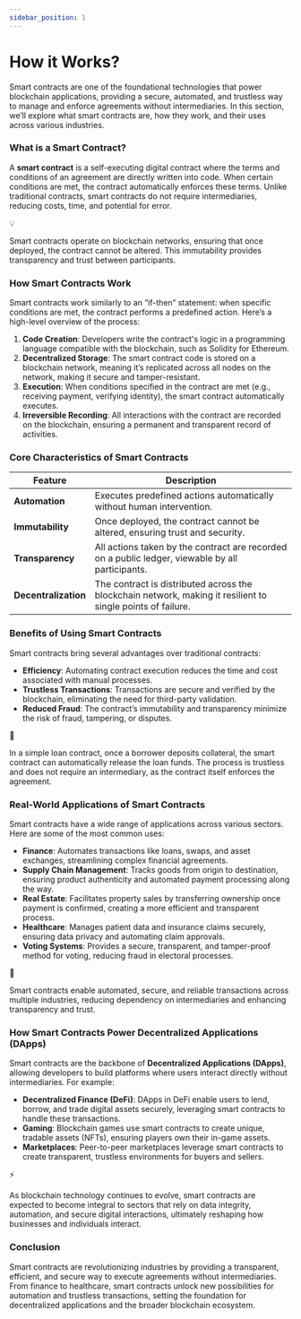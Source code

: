 ```yaml
---
sidebar_position: 1
---
```

# How it Works?
Smart contracts are one of the foundational technologies that power blockchain applications, providing a secure, automated, and trustless way to manage and enforce agreements without intermediaries. In this section, we’ll explore what smart contracts are, how they work, and their uses across various industries.

### **What is a Smart Contract?**

A **smart contract** is a self-executing digital contract where the terms and conditions of an agreement are directly written into code. When certain conditions are met, the contract automatically enforces these terms. Unlike traditional contracts, smart contracts do not require intermediaries, reducing costs, time, and potential for error.

<aside>
💡

Smart contracts operate on blockchain networks, ensuring that once deployed, the contract cannot be altered. This immutability provides transparency and trust between participants.

</aside>

### **How Smart Contracts Work**

Smart contracts work similarly to an “if-then” statement: when specific conditions are met, the contract performs a predefined action. Here’s a high-level overview of the process:

1. **Code Creation**: Developers write the contract's logic in a programming language compatible with the blockchain, such as Solidity for Ethereum.
2. **Decentralized Storage**: The smart contract code is stored on a blockchain network, meaning it’s replicated across all nodes on the network, making it secure and tamper-resistant.
3. **Execution**: When conditions specified in the contract are met (e.g., receiving payment, verifying identity), the smart contract automatically executes.
4. **Irreversible Recording**: All interactions with the contract are recorded on the blockchain, ensuring a permanent and transparent record of activities.

### **Core Characteristics of Smart Contracts**

| **Feature** | **Description** |
| --- | --- |
| **Automation** | Executes predefined actions automatically without human intervention. |
| **Immutability** | Once deployed, the contract cannot be altered, ensuring trust and security. |
| **Transparency** | All actions taken by the contract are recorded on a public ledger, viewable by all participants. |
| **Decentralization** | The contract is distributed across the blockchain network, making it resilient to single points of failure. |

### **Benefits of Using Smart Contracts**

Smart contracts bring several advantages over traditional contracts:

- **Efficiency**: Automating contract execution reduces the time and cost associated with manual processes.
- **Trustless Transactions**: Transactions are secure and verified by the blockchain, eliminating the need for third-party validation.
- **Reduced Fraud**: The contract’s immutability and transparency minimize the risk of fraud, tampering, or disputes.

<aside>
📘

In a simple loan contract, once a borrower deposits collateral, the smart contract can automatically release the loan funds. The process is trustless and does not require an intermediary, as the contract itself enforces the agreement.

</aside>

### **Real-World Applications of Smart Contracts**

Smart contracts have a wide range of applications across various sectors. Here are some of the most common uses:

- **Finance**: Automates transactions like loans, swaps, and asset exchanges, streamlining complex financial agreements.
- **Supply Chain Management**: Tracks goods from origin to destination, ensuring product authenticity and automated payment processing along the way.
- **Real Estate**: Facilitates property sales by transferring ownership once payment is confirmed, creating a more efficient and transparent process.
- **Healthcare**: Manages patient data and insurance claims securely, ensuring data privacy and automating claim approvals.
- **Voting Systems**: Provides a secure, transparent, and tamper-proof method for voting, reducing fraud in electoral processes.

<aside>
🔑

Smart contracts enable automated, secure, and reliable transactions across multiple industries, reducing dependency on intermediaries and enhancing transparency and trust.

</aside>

### **How Smart Contracts Power Decentralized Applications (DApps)**

Smart contracts are the backbone of **Decentralized Applications (DApps)**, allowing developers to build platforms where users interact directly without intermediaries. For example:

- **Decentralized Finance (DeFi)**: DApps in DeFi enable users to lend, borrow, and trade digital assets securely, leveraging smart contracts to handle these transactions.
- **Gaming**: Blockchain games use smart contracts to create unique, tradable assets (NFTs), ensuring players own their in-game assets.
- **Marketplaces**: Peer-to-peer marketplaces leverage smart contracts to create transparent, trustless environments for buyers and sellers.

<aside>
⚡

As blockchain technology continues to evolve, smart contracts are expected to become integral to sectors that rely on data integrity, automation, and secure digital interactions, ultimately reshaping how businesses and individuals interact.

</aside>

### **Conclusion**

Smart contracts are revolutionizing industries by providing a transparent, efficient, and secure way to execute agreements without intermediaries. From finance to healthcare, smart contracts unlock new possibilities for automation and trustless transactions, setting the foundation for decentralized applications and the broader blockchain ecosystem.